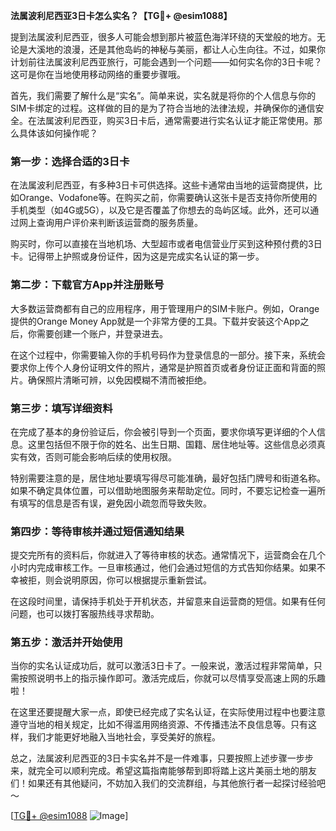 **法属波利尼西亚3日卡怎么实名？【TG💪+ @esim1088】**

提到法属波利尼西亚，很多人可能会想到那片被蓝色海洋环绕的天堂般的地方。无论是大溪地的浪漫，还是其他岛屿的神秘与美丽，都让人心生向往。不过，如果你计划前往法属波利尼西亚旅行，可能会遇到一个问题——如何实名你的3日卡呢？这可是你在当地使用移动网络的重要步骤哦。

首先，我们需要了解什么是“实名”。简单来说，实名就是将你的个人信息与你的SIM卡绑定的过程。这样做的目的是为了符合当地的法律法规，并确保你的通信安全。在法属波利尼西亚，购买3日卡后，通常需要进行实名认证才能正常使用。那么具体该如何操作呢？

### 第一步：选择合适的3日卡

在法属波利尼西亚，有多种3日卡可供选择。这些卡通常由当地的运营商提供，比如Orange、Vodafone等。在购买之前，你需要确认这张卡是否支持你所使用的手机类型（如4G或5G），以及它是否覆盖了你想去的岛屿区域。此外，还可以通过网上查询用户评价来判断该运营商的服务质量。

购买时，你可以直接在当地机场、大型超市或者电信营业厅买到这种预付费的3日卡。记得带上护照或身份证件，因为这是完成实名认证的第一步。

### 第二步：下载官方App并注册账号

大多数运营商都有自己的应用程序，用于管理用户的SIM卡账户。例如，Orange提供的Orange Money App就是一个非常方便的工具。下载并安装这个App之后，你需要创建一个账户，并登录进去。

在这个过程中，你需要输入你的手机号码作为登录信息的一部分。接下来，系统会要求你上传个人身份证明文件的照片，通常是护照首页或者身份证正面和背面的照片。确保照片清晰可辨，以免因模糊不清而被拒绝。

### 第三步：填写详细资料

在完成了基本的身份验证后，你会被引导到一个页面，要求你填写更详细的个人信息。这里包括但不限于你的姓名、出生日期、国籍、居住地址等。这些信息必须真实有效，否则可能会影响后续的使用权限。

特别需要注意的是，居住地址要填写得尽可能准确，最好包括门牌号和街道名称。如果不确定具体位置，可以借助地图服务来帮助定位。同时，不要忘记检查一遍所有填写的信息是否有误，避免因小疏忽而导致失败。

### 第四步：等待审核并通过短信通知结果

提交完所有的资料后，你就进入了等待审核的状态。通常情况下，运营商会在几个小时内完成审核工作。一旦审核通过，他们会通过短信的方式告知你结果。如果不幸被拒，则会说明原因，你可以根据提示重新尝试。

在这段时间里，请保持手机处于开机状态，并留意来自运营商的短信。如果有任何问题，也可以拨打客服热线寻求帮助。

### 第五步：激活并开始使用

当你的实名认证成功后，就可以激活3日卡了。一般来说，激活过程非常简单，只需按照说明书上的指示操作即可。激活完成后，你就可以尽情享受高速上网的乐趣啦！

在这里还要提醒大家一点，即使已经完成了实名认证，在实际使用过程中也要注意遵守当地的相关规定，比如不得滥用网络资源、不传播违法不良信息等。只有这样，我们才能更好地融入当地社会，享受美好的旅程。

总之，法属波利尼西亚的3日卡实名并不是一件难事，只要按照上述步骤一步步来，就完全可以顺利完成。希望这篇指南能够帮到即将踏上这片美丽土地的朋友们！如果还有其他疑问，不妨加入我们的交流群组，与其他旅行者一起探讨经验吧～

[[TG💪+ @esim1088](https://t.me/s/esim1088) ![Image](https://i.postimg.cc/4NQfJmqS/Snipaste-2025-05-13-00-14-12.png)]